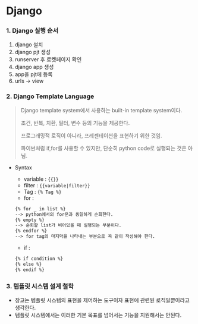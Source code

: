 # Django

### 1. Django 실행 순서

1. django 설치
2. django pjt 생성
3. runserver 후 로켓페이지 확인
4. django app 생성
5. app을 pjt에 등록
6. urls -> view



### 2. Django Template Language

> Django template system에서 사용하는 built-in template system이다.
>
> 조건, 반복, 치환, 필터, 변수 등의 기능을 제공한다.
>
> 프로그래밍적 로직이 아니라, 프레젠테이션을 표현하기 위한 것임.
>
> 파이썬처럼 if,for를 사용할 수 있지만, 단순히 python code로 실행되는 것은 아님.



- Syntax

  - variable : `{{}}`
  - filter : `{{variable|filter}}`
  - Tag : `{% Tag %}`
  - for :

  ```html
  {% for _ in list %}
  --> python에서의 for문과 동일하게 순회한다.
  {% empty %}
  --> 순회할 list가 비어있을 때 실행되는 부분이다.
  {% endfor %}
  --> for tag의 마지막을 나타내는 부분으로 꼭 같이 작성해야 한다.
  ```

  - if :

  ```html
  {% if condition %}
  {% else %}
  {% endif %}
  ```

  

### 3. 템플릿 시스템 설계 철학

- 장고는 템플릿 시스템의 표현을 제어하는 도구이자 표현에 관련된 로직일뿐이라고 생각한다.
- 템플릿 시스템에서는 이러한 기본 목표를 넘어서는 기능을 지원해서는 안된다.

